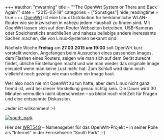 +++
#author: "mwarning"
title = "“The OpenWrt System or There and Back Again”"
date = "2015-03-18"
categories = ["Sonstiges"]
hide_readingtime = true
+++
[OpenWrt](http://openwrt.org) ist eine Linux Distribution für herkömmliche WLAN-Router wie sie inzwischen in nahezu jedem Haushalt zu finden sind. Mit OpenWrt lassen sich auf dem Router Webseiten betreiben, USB-Kameras oder Speichersticks anschließen und nahezu beliebige andere ineressante Sachen machen, die von Linux-Systemen bekannt sind.

Nächste Woche **Freitag** am **27.03.2015 um 19:00** soll OpenWrt kurz vorstellt werden. Angefangen beim Aussuchen eines passenden Images, dem Flashen eines Routers, zeigen wie man sich auf dem Gerät zurecht findet, übliche Einstellungen macht und wie man wieder das originale Image einspielt wenn man keine Lust mehr hat. Zum Schluß wird dann noch vielleicht noch gezeigt wie man selber ein Image baut.

Wer also noch nie mit OpenWrt zu tun hatte, aber dem Linux nicht ganz fremd ist, wird bei dieser Vorstellung genau richtig sein. Die Dauer wird 30 Minuten vermutlich nicht überschreiten – so bleibt noch viel Zeit für Fragen und eine entspannte Diskussion.

Jeder ist willkommen! :-)

[![south_park](/uploads/2015/03/south_park-300x225.png)](/uploads/2015/03/south_park.png)

Hier der [WRT54G](https://de.wikipedia.org/wiki/Linksys_WRT54G) – Namensgeber für das OpenWrt-Projekt – in seiner Rolle als “Internet” in der Fernsehserie “South Park” ;-)
